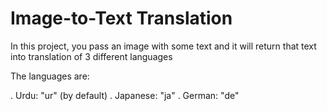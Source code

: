 # Image-to-Text Translation
In this project, you pass an image with some text and it will return that text into translation of 3 different languages

The languages are:

. Urdu: "ur" (by default)
. Japanese: "ja"
. German: "de"
